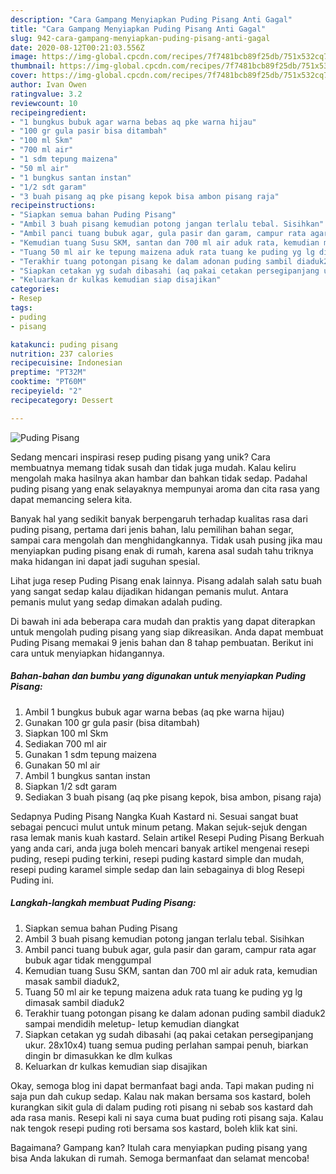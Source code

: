 ```yaml
---
description: "Cara Gampang Menyiapkan Puding Pisang Anti Gagal"
title: "Cara Gampang Menyiapkan Puding Pisang Anti Gagal"
slug: 942-cara-gampang-menyiapkan-puding-pisang-anti-gagal
date: 2020-08-12T00:21:03.556Z
image: https://img-global.cpcdn.com/recipes/7f7481bcb89f25db/751x532cq70/puding-pisang-foto-resep-utama.jpg
thumbnail: https://img-global.cpcdn.com/recipes/7f7481bcb89f25db/751x532cq70/puding-pisang-foto-resep-utama.jpg
cover: https://img-global.cpcdn.com/recipes/7f7481bcb89f25db/751x532cq70/puding-pisang-foto-resep-utama.jpg
author: Ivan Owen
ratingvalue: 3.2
reviewcount: 10
recipeingredient:
- "1 bungkus bubuk agar warna bebas aq pke warna hijau"
- "100 gr gula pasir bisa ditambah"
- "100 ml Skm"
- "700 ml air"
- "1 sdm tepung maizena"
- "50 ml air"
- "1 bungkus santan instan"
- "1/2 sdt garam"
- "3 buah pisang aq pke pisang kepok bisa ambon pisang raja"
recipeinstructions:
- "Siapkan semua bahan Puding Pisang"
- "Ambil 3 buah pisang kemudian potong jangan terlalu tebal. Sisihkan"
- "Ambil panci tuang bubuk agar, gula pasir dan garam, campur rata agar bubuk agar tidak menggumpal"
- "Kemudian tuang Susu SKM, santan dan 700 ml air aduk rata, kemudian masak sambil diaduk2,"
- "Tuang 50 ml air ke tepung maizena aduk rata tuang ke puding yg lg dimasak sambil diaduk2"
- "Terakhir tuang potongan pisang ke dalam adonan puding sambil diaduk2 sampai mendidih meletup- letup kemudian diangkat"
- "Siapkan cetakan yg sudah dibasahi (aq pakai cetakan persegipanjang ukur. 28x10x4) tuang semua puding perlahan sampai penuh, biarkan dingin br dimasukkan ke dlm kulkas"
- "Keluarkan dr kulkas kemudian siap disajikan"
categories:
- Resep
tags:
- puding
- pisang

katakunci: puding pisang 
nutrition: 237 calories
recipecuisine: Indonesian
preptime: "PT32M"
cooktime: "PT60M"
recipeyield: "2"
recipecategory: Dessert

---
```



![Puding Pisang](https://img-global.cpcdn.com/recipes/7f7481bcb89f25db/751x532cq70/puding-pisang-foto-resep-utama.jpg)

Sedang mencari inspirasi resep puding pisang yang unik? Cara membuatnya memang tidak susah dan tidak juga mudah. Kalau keliru mengolah maka hasilnya akan hambar dan bahkan tidak sedap. Padahal puding pisang yang enak selayaknya mempunyai aroma dan cita rasa yang dapat memancing selera kita.

Banyak hal yang sedikit banyak berpengaruh terhadap kualitas rasa dari puding pisang, pertama dari jenis bahan, lalu pemilihan bahan segar, sampai cara mengolah dan menghidangkannya. Tidak usah pusing jika mau menyiapkan puding pisang enak di rumah, karena asal sudah tahu triknya maka hidangan ini dapat jadi suguhan spesial.

Lihat juga resep Puding Pisang enak lainnya. Pisang adalah salah satu buah yang sangat sedap kalau dijadikan hidangan pemanis mulut. Antara pemanis mulut yang sedap dimakan adalah puding.


Di bawah ini ada beberapa cara mudah dan praktis yang dapat diterapkan untuk mengolah puding pisang yang siap dikreasikan. Anda dapat membuat Puding Pisang memakai 9 jenis bahan dan 8 tahap pembuatan. Berikut ini cara untuk menyiapkan hidangannya.

<!--inarticleads1-->

##### Bahan-bahan dan bumbu yang digunakan untuk menyiapkan Puding Pisang:

1. Ambil 1 bungkus bubuk agar warna bebas (aq pke warna hijau)
1. Gunakan 100 gr gula pasir (bisa ditambah)
1. Siapkan 100 ml Skm
1. Sediakan 700 ml air
1. Gunakan 1 sdm tepung maizena
1. Gunakan 50 ml air
1. Ambil 1 bungkus santan instan
1. Siapkan 1/2 sdt garam
1. Sediakan 3 buah pisang (aq pke pisang kepok, bisa ambon, pisang raja)


Sedapnya Puding Pisang Nangka Kuah Kastard ni. Sesuai sangat buat sebagai pencuci mulut untuk minum petang. Makan sejuk-sejuk dengan rasa lemak manis kuah kastard. Selain artikel Resepi Puding Pisang Berkuah yang anda cari, anda juga boleh mencari banyak artikel mengenai resepi puding, resepi puding terkini, resepi puding kastard simple dan mudah, resepi puding karamel simple sedap dan lain sebagainya di blog Resepi Puding ini. 

<!--inarticleads2-->

##### Langkah-langkah membuat Puding Pisang:

1. Siapkan semua bahan Puding Pisang
1. Ambil 3 buah pisang kemudian potong jangan terlalu tebal. Sisihkan
1. Ambil panci tuang bubuk agar, gula pasir dan garam, campur rata agar bubuk agar tidak menggumpal
1. Kemudian tuang Susu SKM, santan dan 700 ml air aduk rata, kemudian masak sambil diaduk2,
1. Tuang 50 ml air ke tepung maizena aduk rata tuang ke puding yg lg dimasak sambil diaduk2
1. Terakhir tuang potongan pisang ke dalam adonan puding sambil diaduk2 sampai mendidih meletup- letup kemudian diangkat
1. Siapkan cetakan yg sudah dibasahi (aq pakai cetakan persegipanjang ukur. 28x10x4) tuang semua puding perlahan sampai penuh, biarkan dingin br dimasukkan ke dlm kulkas
1. Keluarkan dr kulkas kemudian siap disajikan


Okay, semoga blog ini dapat bermanfaat bagi anda. Tapi makan puding ni saja pun dah cukup sedap. Kalau nak makan bersama sos kastard, boleh kurangkan sikit gula di dalam puding roti pisang ni sebab sos kastard dah ada rasa manis. Resepi kali ni saya cuma buat puding roti pisang saja. Kalau nak tengok resepi puding roti bersama sos kastard, boleh klik kat sini. 

Bagaimana? Gampang kan? Itulah cara menyiapkan puding pisang yang bisa Anda lakukan di rumah. Semoga bermanfaat dan selamat mencoba!
